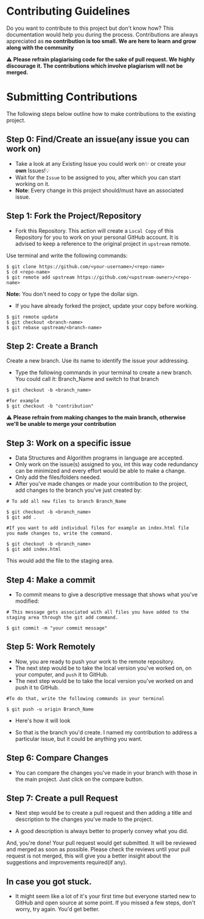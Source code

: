 # Contributing Guidelines

Do you want to contribute to this project but don't know how?
This documentation would help you during the process.
Contributions are always appreciated as **no contribution is too small.**
**We are here to learn and grow along with the community**

:warning: **Please refrain plagiarising code for the sake of pull request. We highly discourage it. The contributions which involve plagiarism will not be merged.**

# Submitting Contributions

The following steps below outline how to make contributions to the existing project.

## Step 0: Find/Create an issue(any issue you can work on)

-   Take a look at any Existing Issue you could work on✨ or create your **own** Issues!💡
-   Wait for the `Issue` to be assigned to you, after which you can start working on it.
-   **Note**: Every change in this project should/must have an associated issue.

## Step 1: Fork the Project/Repository

-   Fork this Repository. This action will create a `Local Copy` of this Repository for you to work on your personal GitHub account. It is advised to keep a reference to the original project in `upstream` remote.

Use terminal and write the following commands:

```
$ git clone https://github.com/<your-username>/<repo-name>
$ cd <repo-name>
$ git remote add upstream https://github.com/<upstream-owner>/<repo-name>
```

**Note:** You don't need to copy or type the dollar sign.

-   If you have already forked the project, update your copy before working.

```
$ git remote update
$ git checkout <branch-name>
$ git rebase upstream/<branch-name>
```

## Step 2: Create a Branch

Create a new branch. Use its name to identify the issue your addressing.

-   Type the following commands in your terminal to create a new branch. You could call it: Branch_Name and switch to that branch

```
$ git checkout -b <branch_name>

#for example
$ git checkout -b "contribution"
```

:warning: **Please refrain from making changes to the main branch, otherwise we'll be unable to merge your contribution**

## Step 3: Work on a specific issue
-   Data Structures and Algorithm programs in language are accepted.
-   Only work on the issue(s) assigned to you, int this way code redundancy can be minimized and every effort would be able to make a change.
-   Only add the files/folders needed.
-   After you've made changes or made your contribution to the project, add changes to the branch you've just created by:

```
# To add all new files to branch Branch_Name

$ git checkout -b <branch_name>
$ git add .

#If you want to add individual files for example an index.html file you made changes to, write the command.

$ git checkout -b <branch_name>
$ git add index.html
```

This would add the file to the staging area.

## Step 4: Make a commit

-   To commit means to give a descriptive message that shows what you've modified:

```
# This message gets associated with all files you have added to the staging area through the git add command.

$ git commit -m "your commit message"
```

## Step 5: Work Remotely

-   Now, you are ready to push your work to the remote repository.
-   The next step would be to take the local version you've worked on, on your computer, and `push` it to GitHub.
-   The next step would be to take the local version you've worked on and push it to GitHub.

```
#To do that, write the following commands in your terminal

$ git push -u origin Branch_Name
```

-   Here's how it will look


-   So that is the branch you'd create. I named my contribution to address a particular issue, but it could be anything you want.

## Step 6: Compare Changes

-   You can compare the changes you've made in your branch with those in the main project. Just click on the compare button.


## Step 7: Create a pull Request

-   Next step would be to create a pull request and then adding a title and description to the changes you've made to the project.

-   A good description is always better to properly convey what you did.


And, you're done! Your pull request would get submitted.
It will be reviewed and merged as soon as possible.
Please check the reviews until your pull request is not merged, this will give you a better insight about the suggestions and improvements required(if any).

## In case you got stuck.

-   It might seem like a lot of it's your first time but everyone started new to GitHub and open source at some point. If you missed a few steps, don't worry, try again. You'd get better.
